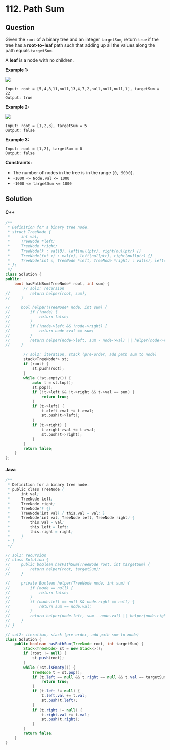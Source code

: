 # 112. Path Sum

## Question

Given the `root` of a binary tree and an integer `targetSum`, return `true` if the tree has a **root-to-leaf** path such that adding up all the values along the path equals `targetSum`.

A **leaf** is a node with no children.

**Example 1:**

![](https://assets.leetcode.com/uploads/2021/01/18/pathsum1.jpg)

```
Input: root = [5,4,8,11,null,13,4,7,2,null,null,null,1], targetSum = 22
Output: true
```

**Example 2:**

![](https://assets.leetcode.com/uploads/2021/01/18/pathsum2.jpg)

```
Input: root = [1,2,3], targetSum = 5
Output: false
```

**Example 3:**

```
Input: root = [1,2], targetSum = 0
Output: false
```

**Constraints:**

* The number of nodes in the tree is in the range `[0, 5000]`.
* `-1000 <= Node.val <= 1000`
* `-1000 <= targetSum <= 1000`

## Solution

#### C++

```cpp
/**
 * Definition for a binary tree node.
 * struct TreeNode {
 *     int val;
 *     TreeNode *left;
 *     TreeNode *right;
 *     TreeNode() : val(0), left(nullptr), right(nullptr) {}
 *     TreeNode(int x) : val(x), left(nullptr), right(nullptr) {}
 *     TreeNode(int x, TreeNode *left, TreeNode *right) : val(x), left(left), right(right) {}
 * };
 */
class Solution {
public:
    bool hasPathSum(TreeNode* root, int sum) {
        // sol1: recursion
//         return helper(root, sum);
//     }
    
//     bool helper(TreeNode* node, int sum) {
//         if (!node) {
//             return false;
//         }
//         if (!node->left && !node->right) {
//             return node->val == sum;
//         }
//         return helper(node->left, sum - node->val) || helper(node->right, sum - node->val);
//     }
        
        // sol2: iteration, stack (pre-order, add path sum to node)
        stack<TreeNode*> st;
        if (root) {
            st.push(root);
        }
        while (!st.empty()) {
            auto t = st.top();
            st.pop();
            if (!t->left && !t->right && t->val == sum) {
                return true;
            }
            if (t->left) {
                t->left->val += t->val;
                st.push(t->left);
            }
            if (t->right) {
                t->right->val += t->val;
                st.push(t->right);
            }
        }
        return false;
    }
};
```

#### Java

```java
/**
 * Definition for a binary tree node.
 * public class TreeNode {
 *     int val;
 *     TreeNode left;
 *     TreeNode right;
 *     TreeNode() {}
 *     TreeNode(int val) { this.val = val; }
 *     TreeNode(int val, TreeNode left, TreeNode right) {
 *         this.val = val;
 *         this.left = left;
 *         this.right = right;
 *     }
 * }
 */

// sol1: recursion
// class Solution {
//     public boolean hasPathSum(TreeNode root, int targetSum) {
//         return helper(root, targetSum);
//     }

//     private Boolean helper(TreeNode node, int sum) {
//         if (node == null) {
//             return false;
//         }
//         if (node.left == null && node.right == null) {
//             return sum == node.val;
//         }
//         return helper(node.left, sum - node.val) || helper(node.right, sum - node.val);
//     }
// }

// sol2: iteration, stack (pre-order, add path sum to node)
class Solution {
    public boolean hasPathSum(TreeNode root, int targetSum) {
        Stack<TreeNode> st = new Stack<>();
        if (root != null) {
            st.push(root);
        }
        while (!st.isEmpty()) {
            TreeNode t = st.pop();
            if (t.left == null && t.right == null && t.val == targetSum) {
                return true;
            }
            if (t.left != null) {
                t.left.val += t.val;
                st.push(t.left);
            }
            if (t.right != null) {
                t.right.val += t.val;
                st.push(t.right);
            }
        }
        return false;
    }
}
```
